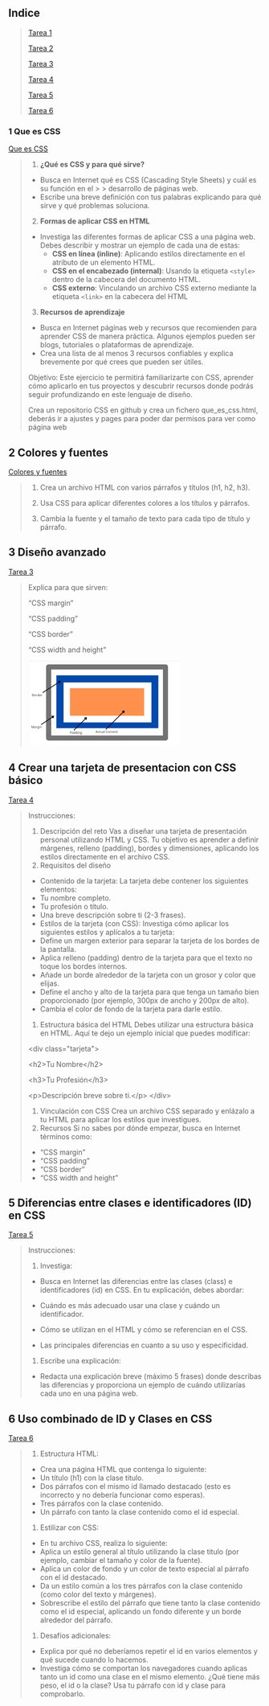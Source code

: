 
## Indice ##

>[Tarea 1](#1-que-es-css)
>
>[Tarea 2](#2-colores-y-fuentes)
>
>[Tarea 3](#3-diseño-avanzado)
>
>[Tarea 4](#4-crear-una-tarjeta-de-presentacion-con-css-básico)
>
>[Tarea 5](#5-diferencias-entre-clases-e-identificadores-id-en-css)
>
>[Tarea 6](#6-uso-combinado-de-id-y-clases-en-css)

### 1 Que es CSS ###
[Que es CSS](./que_es_css)

>1. **¿Qué es CSS y para qué sirve?**  
>   - Busca en Internet qué es CSS (Cascading Style Sheets) y cuál es su función en el > >    desarrollo de páginas web.  
>   - Escribe una breve definición con tus palabras explicando para qué sirve y qué problemas soluciona.
>
>
>2. **Formas de aplicar CSS en HTML**  
>   - Investiga las diferentes formas de aplicar CSS a una página web. Debes describir y mostrar un ejemplo de cada una de estas:
>     - **CSS en línea (inline)**: Aplicando estilos directamente en el atributo de un elemento HTML.
>     - **CSS en el encabezado (internal)**: Usando la etiqueta `<style>` dentro de la cabecera del documento HTML.
>     - **CSS externo**: Vinculando un archivo CSS externo mediante la etiqueta `<link>` en la cabecera del HTML
>
>3. **Recursos de aprendizaje**  
>   - Busca en Internet páginas web y recursos que recomienden para aprender CSS de manera práctica. Algunos ejemplos pueden ser blogs, tutoriales o plataformas de aprendizaje.  
>   - Crea una lista de al menos 3 recursos confiables y explica brevemente por qué crees que pueden ser útiles.
>
>Objetivo:
>Este ejercicio te permitirá familiarizarte con CSS, aprender cómo aplicarlo en tus proyectos y descubrir recursos donde podrás seguir profundizando en este lenguaje de diseño.
>
>Crea un repositorio CSS en github y crea un fichero que_es_css.html, deberás ir a ajustes y pages para poder dar permisos para ver como página web


## 2 Colores y fuentes ##
[Colores y fuentes](./colores_y_fuentes.html)

>1. Crea un archivo HTML con varios párrafos y títulos (h1, h2, h3).
>
>2. Usa CSS para aplicar diferentes colores a los títulos y párrafos.
>
>3. Cambia la fuente y el tamaño de texto para cada tipo de título y párrafo.

## 3 Diseño avanzado ##
[Tarea 3](./padding.html)

>Explica para que sirven:
>
>“CSS margin”
>
>“CSS padding”
>
>“CSS border”
>
>“CSS width and height”
>
><img src="./padding.png">

## 4 Crear una tarjeta de presentacion con CSS básico ##
[Tarea 4](./tarjeta_de_presentacion.html)
>Instrucciones:
>
>1. Descripción del reto
>Vas a diseñar una tarjeta de presentación personal utilizando HTML y CSS. Tu objetivo es aprender a definir márgenes, relleno (padding), bordes y dimensiones, aplicando los estilos directamente en el archivo CSS.
>1. Requisitos del diseño
> - Contenido de la tarjeta:
>La tarjeta debe contener los siguientes elementos:
> - Tu nombre completo.
> - Tu profesión o título.
> - Una breve descripción sobre ti (2-3 frases).
> - Estilos de la tarjeta (con CSS):
>Investiga cómo aplicar los siguientes estilos y aplícalos a tu tarjeta:
> - Define un margen exterior para separar la tarjeta de los bordes de la pantalla.
> - Aplica relleno (padding) dentro de la tarjeta para que el texto no toque los bordes internos.
> - Añade un borde alrededor de la tarjeta con un grosor y color que elijas.
> - Define el ancho y alto de la tarjeta para que tenga un tamaño bien proporcionado (por ejemplo, 300px de ancho y 200px de alto).
> - Cambia el color de fondo de la tarjeta para darle estilo.
>
>1. Estructura básica del HTML
>Debes utilizar una estructura básica en HTML. Aquí te dejo un ejemplo inicial que puedes modificar:
>
>\<div class="tarjeta">
>
>  \<h2>Tu Nombre\</h2>
>
>  \<h3>Tu Profesión\</h3>
>
>  \<p>Descripción breve sobre ti.\</p>
>\</div>
>
>1. Vinculación con CSS
>Crea un archivo CSS separado y enlázalo a tu HTML para aplicar los estilos que investigues.
>1. Recursos
>Si no sabes por dónde empezar, busca en Internet términos como:
> - “CSS margin”
> - “CSS padding”
> - “CSS border”
> - “CSS width and height”

## 5 Diferencias entre clases e identificadores (ID) en CSS ##
[Tarea 5](./diferencias_de_clases.html)

>Instrucciones:
>
>
>1. Investiga:
>
>  - Busca en Internet las diferencias entre las clases (class) e identificadores (id) en CSS. En tu explicación, debes abordar:
>
>  - Cuándo es más adecuado usar una clase y cuándo un identificador.
>
>  - Cómo se utilizan en el HTML y cómo se referencian en el CSS.
>
>  - Las principales diferencias en cuanto a su uso y especificidad.
>
>1. Escribe una explicación:
>
>  - Redacta una explicación breve (máximo 5 frases) donde describas las diferencias y proporciona un ejemplo de cuándo utilizarías cada uno en una página web.

## 6 Uso combinado de ID y Clases en CSS ##
[Tarea 6](./uso_combinado.html)

>1.    Estructura HTML:
> - Crea una página HTML que contenga lo siguiente:
> - Un título (h1) con la clase titulo.
> - Dos párrafos con el mismo id llamado destacado (esto es incorrecto y no debería funcionar como esperas).
>-    Tres párrafos con la clase contenido.
>-    Un párrafo con tanto la clase contenido como el id especial.
>
>1.    Estilizar con CSS:
> - En tu archivo CSS, realiza lo siguiente:
> - Aplica un estilo general al título utilizando la clase titulo (por ejemplo, cambiar el tamaño y color de la fuente).
> - Aplica un color de fondo y un color de texto especial al párrafo con el id destacado.
> - Da un estilo común a los tres párrafos con la clase contenido (como color del texto y márgenes).
> - Sobrescribe el estilo del párrafo que tiene tanto la clase contenido como el id especial, aplicando un fondo diferente y un borde alrededor del párrafo.
>
>1. Desafíos adicionales:
> - Explica por qué no deberíamos repetir el id en varios elementos y qué sucede cuando lo hacemos.
> - Investiga cómo se comportan los navegadores cuando aplicas tanto un id como una clase en el mismo elemento. ¿Qué tiene más peso, el id o la clase? Usa tu párrafo con id y clase para comprobarlo.
